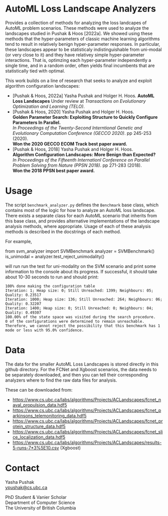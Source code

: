 # AutoML Loss Landscape Analyzers

Provides a collection of methods for analyzing the loss landcapes of AutoML
problem scenarios. These methods were used to analyze the landscapes studied
in Pushak & Hoos [2022a]. We showed using these methods that the
hyper-parameters of classic machine learning algorithms tend to result in
relatively benign hyper-parameter responses. In particular, these landscapes
appear to be statisticaly indistinguishable from uni-modal (or very close to it)
and they have relativey simple hyper-parameter interactions. That is, optimzing
each hyper-parameter independently a single time, and in a random order, often
yields final incumbents that are statistically tied with optimal.

This work builds on a line of research that seeks to analyze and exploit
algorithm configuration landscapes:

- \[Pushak & Hoos, 2022a\] Yasha Pushak and Holger H. Hoos.
**AutoML Loss Landscapes**
Under review at *Transactions on Evolutionary Optimization and Learning (TELO)*.
 - \[Pushak & Hoos, 2020\] Yasha Pushak and Holger H. Hoos.  
**Golden Parameter Search: Exploiting Structure to Quickly Configure Parameters
In Parallel.**  
*In Proceedings of the Twenty-Second Interntional Genetic and Evolutionary 
Computation Conference (GECCO 2020)*. pp 245-253 (2020).  
**Won the 2020 GECCO ECOM Track best paper award.**
 - \[Pushak & Hoos, 2018\] Yasha Pushak and Holger H. Hoos.  
**Algorithm Configuration Landscapes: More Benign than Expected?**  
*In Proceedings of the Fifteenth Internationl Conference on Parallel Problem 
Solving from Nature (PPSN 2018)*. pp 271-283 (2018).  
**Won the 2018 PPSN best paper award.**

# Usage

The script `benchmark_analyzer.py` defines the `Benchmark` base class,
which contains most of the logic for how to analyze an AutoML loss landscape.
There exists a separate class for each AutoML scenario that inherits from
this base class, and provides alternative implementations of the landscape
analysis methods, where appropriate. Usage of each of these analysis methods
is described in the docstrings of each method. 

For example,

   from svm_analyzer import SVMBenchmark
   analyzer = SVMBenchmark()
   is_unimodal = analyzer.test_reject_unimodality()

will run run the test for uni-modality on the SVM scenario and print some
information to the console about its progress. If successful, it should
take about 10-30 seconds to run and should print:

    100% done making the configuration table
    Iteration: 1; Heap size: 0; Still Unreached: 1399; Neighbours: 05; Quality: 0.23517
    Iteration: 1000; Heap size: 136; Still Unreached: 264; Neighbours: 06; Quality: 0.32207
    Iteration: 1400; Heap size: 0; Still Unreached: 0; Neighbours: 04; Quality: 0.49307
    100.00% of the state space was visited during the search procedure.
    0 of the configurations were determined to remain unreachable.
    Therefore, we cannot reject the possibility that this benchmark has 1 mode or less with 95.0% confidence.

# Data

The data for the smaller AutoML Loss Landscapes is stored directly in this
github directory. For the FCNet and Xgboost scenarios, the data needs to
be separately downloaded, and then you can tell their corresponding
analyzers where to find the raw data files for analysis.

These can be downloaded from:
 - https://www.cs.ubc.ca/labs/algorithms/Projects/ACLandscapes/fcnet_naval_propulsion_data.hdf5
 - https://www.cs.ubc.ca/labs/algorithms/Projects/ACLandscapes/fcnet_parkinsons_telemonitoring_data.hdf5
 - https://www.cs.ubc.ca/labs/algorithms/Projects/ACLandscapes/fcnet_protein_structure_data.hdf5
 - https://www.cs.ubc.ca/labs/algorithms/Projects/ACLandscapes/fcnet_slice_localization_data.hdf5
 - https://www.cs.ubc.ca/labs/algorithms/Projects/ACLandscapes/results-5-runs-7*3%5E10.csv (Xgboost)

# Contact

Yasha Pushak  
ypushak@cs.ubc.ca  

PhD Student & Vanier Scholar  
Department of Computer Science  
The University of British Columbia  
